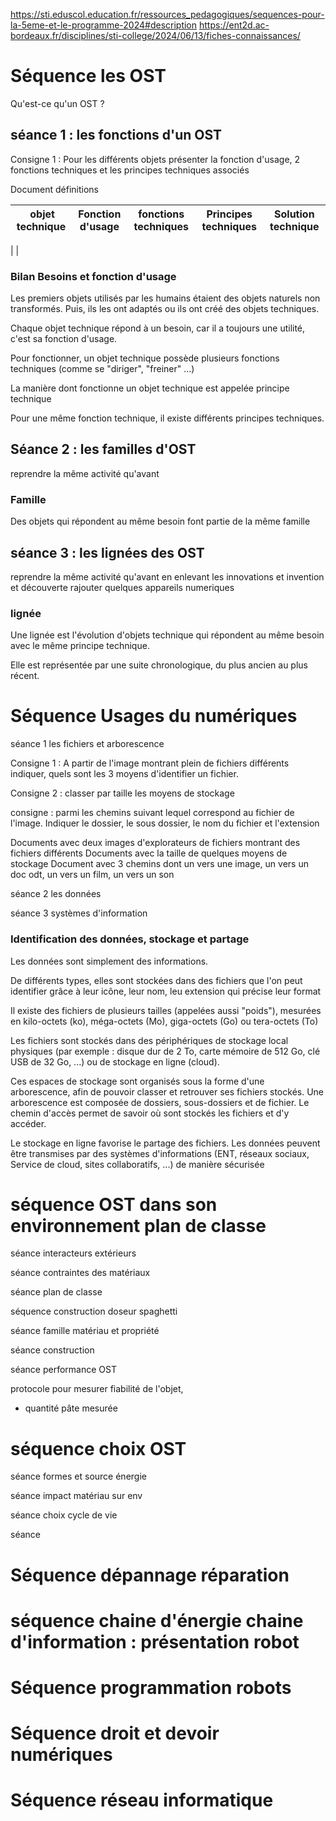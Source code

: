 https://sti.eduscol.education.fr/ressources_pedagogiques/sequences-pour-la-5eme-et-le-programme-2024#description
https://ent2d.ac-bordeaux.fr/disciplines/sti-college/2024/06/13/fiches-connaissances/
# Séquence les OST

Qu'est-ce qu'un OST ?

## séance 1 : les fonctions d'un OST

Consigne 1 : Pour les différents objets présenter la fonction d'usage, 2 fonctions techniques et les principes techniques associés

Document définitions

| objet technique | Fonction d'usage | fonctions techniques | Principes techniques | Solution technique |
|---------------------|-----------------------|-------------------------------|------------------------------|-
| 
|

### Bilan Besoins et fonction d'usage

Les premiers objets utilisés par les humains étaient des objets naturels non transformés. Puis, ils les ont adaptés ou ils ont créé des objets techniques.

Chaque objet technique répond à un besoin, car il a toujours une utilité, c'est sa fonction d'usage.

Pour fonctionner, un objet technique possède plusieurs fonctions techniques (comme se "diriger", "freiner" ...)

La manière dont fonctionne un objet technique est appelée principe technique

Pour une même fonction technique, il existe différents principes techniques.

## Séance 2 : les familles d'OST

reprendre la même activité qu'avant

### Famille

Des objets qui répondent au même besoin font partie de la même famille

## séance 3 : les lignées des OST

reprendre la même activité qu'avant en enlevant les innovations et invention et découverte
rajouter quelques appareils numeriques

### lignée

Une lignée est l'évolution d'objets technique qui répondent au même besoin avec le même principe technique.

Elle est représentée par une suite chronologique, du plus ancien au plus récent.

# Séquence Usages du numériques

séance 1 les fichiers et arborescence

Consigne 1 : A partir de l'image montrant plein de fichiers différents indiquer, quels sont les 3 moyens d'identifier un fichier.

Consigne 2 : classer par taille les moyens de stockage

consigne : parmi les chemins suivant lequel correspond au fichier de l'image. Indiquer le dossier, le sous dossier, le nom du fichier et l'extension

Documents avec deux images d'explorateurs de fichiers montrant des fichiers différents
Documents avec la taille de quelques moyens de stockage
Document avec 3 chemins dont un vers une image, un vers un doc odt, un vers un film, un vers un son

séance 2  les données

séance 3 systèmes d'information

### Identification des données, stockage et partage

Les données sont simplement des informations.

De différents types, elles sont stockées dans des fichiers que l'on peut identifier grâce à leur icône, leur nom, leu extension qui précise leur format

Il existe des fichiers de plusieurs tailles (appelées aussi "poids"), mesurées en kilo-octets (ko), méga-octets (Mo), giga-octets (Go) ou tera-octets (To)

Les fichiers sont stockés dans des périphériques de stockage local physiques (par exemple : disque dur de 2 To, carte mémoire de 512 Go, clé USB de 32 Go, ...) ou de stockage en ligne (cloud).

Ces espaces de stockage sont organisés sous la forme d'une arborescence, afin de pouvoir classer et retrouver ses fichiers stockés. Une arborescence est composée de dossiers, sous-dossiers et de fichier. Le chemin d'accès permet de savoir où sont stockés les fichiers et d'y accéder.

Le stockage en ligne favorise le partage des fichiers. Les données peuvent être transmises par des systèmes d'informations (ENT, réseaux sociaux, Service de cloud, sites collaboratifs, ...) de manière sécurisée

# séquence OST dans son environnement  plan de classe

séance interacteurs extérieurs

séance contraintes des matériaux

séance plan de classe

séquence construction doseur spaghetti

séance famille matériau et propriété

séance construction

séance performance OST

protocole pour mesurer fiabilité de l'objet,

- quantité pâte mesurée

# séquence  choix OST

séance formes et source énergie 

séance impact matériau sur env

séance choix cycle de vie

séance  

# Séquence dépannage réparation

# séquence chaine d'énergie chaine d'information : présentation robot

# Séquence programmation robots

# Séquence droit et devoir numériques

# Séquence réseau informatique
